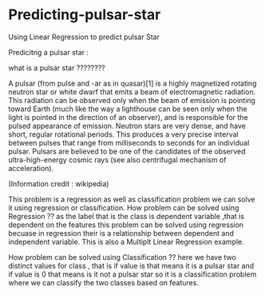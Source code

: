 # Predicting-pulsar-star
Using Linear Regression to predict pulsar Star

Predicitng a pulsar star :

what is a pulsar star ????????

A pulsar (from pulse and -ar as in quasar)[1] is a highly magnetized
rotating neutron star or white dwarf that emits a beam of electromagnetic
radiation. This radiation can be observed only when the beam of emission
is pointing toward Earth (much like the way a lighthouse can be seen only
when the light is pointed in the direction of an observer), and is 
responsible for the pulsed appearance of emission. Neutron stars are very
dense, and have short, regular rotational periods. This produces a very
precise interval between pulses that range from milliseconds to seconds
for an individual pulsar. Pulsars are believed to be one of the candidates
of the observed ultra-high-energy cosmic rays (see also centrifugal mechanism
                                               of acceleration).

(Information credit : wikipedia)

This problem is a regression as well as classification problem
we can solve it using regression or classification.
How problem can be solved using Regression ?? as the label that is the class is dependent variable ,that is dependent on the features this problem can be solved using regression becuase in regression their is a relationship between dependent and independent variable. This is also a Multiplt Linear Regression example.

How problem can be solved using Classification ?? here we have two distinct values for class , that is if value is that means it is a pulsar star and if value is 0 that means is it not a pulsar star so it is a classification problem where we can classify the two classes based on features.


